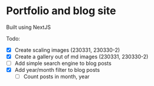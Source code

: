 # Portfolio and blog site
Built using NextJS

Todo:
- [x] Create scaling images (230331, 230330-2)
- [x] Create a gallery out of md images (230331, 230330-2)
- [ ] Add simple search engine to blog posts
- [x] Add year/month filter to blog posts
  - [ ] Count posts in month, year